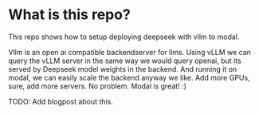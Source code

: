 # What is this repo?

This repo shows how to setup deploying deepseek with vllm to modal. 

Vllm is an open ai compatible backendserver for llms. Using vLLM we can query the vLLM server in the same way we would query openai, but its served by Deepseek model weights in the backend. And running it on modal, we can easily scale the backend anyway we like. Add more GPUs, sure, add more servers. No problem. Modal is great! :) 


TODO: Add blogpost about this.
